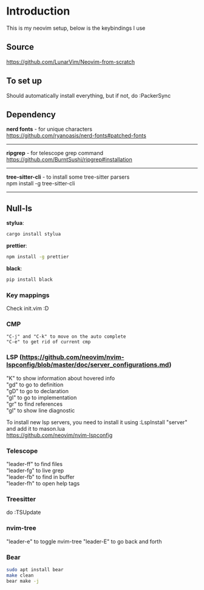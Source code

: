 # Introduction

This is my neovim setup, below is the keybindings I use

## Source

https://github.com/LunarVim/Neovim-from-scratch

## To set up

Should automatically install everything, but if not, do :PackerSync  

## Dependency

**nerd fonts** - for unique characters  
https://github.com/ryanoasis/nerd-fonts#patched-fonts  

---

**ripgrep** - for telescope grep command  
https://github.com/BurntSushi/ripgrep#installation

--- 

**tree-sitter-cli** - to install some tree-sitter parsers  
npm install -g tree-sitter-cli

---

## Null-ls

**stylua**:  
```bash
cargo install stylua
```

**prettier**:  
```bash
npm install -g prettier
```

**black**:  
```bash
pip install black
```

### Key mappings

Check init.vim :D 

### CMP 

```
"C-j" and "C-k" to move on the auto complete  
"C-e" to get rid of current cmp  
```

### LSP (https://github.com/neovim/nvim-lspconfig/blob/master/doc/server_configurations.md)

"K" to show information about hovered info  
"gd" to go to definition  
"gD" to go to declaration  
"gI" to go to implementation  
"gr" to find references  
"gl" to show line diagnostic  

To install new lsp servers, you need to install it using :LspInstall "server" and add it to mason.lua  
https://github.com/neovim/nvim-lspconfig  

### Telescope

"leader-ff" to find files  
"leader-fg" to live grep  
"leader-fb" to find in buffer  
"leader-fh" to open help tags  

### Treesitter

do :TSUpdate

### nvim-tree

"leader-e" to toggle nvim-tree
"leader-E" to go back and forth

### Bear

```bash
sudo apt install bear
make clean
bear make -j
```
